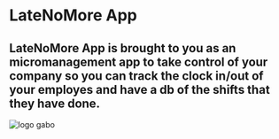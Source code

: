 # LateNoMore App

## LateNoMore App is brought to you as an micromanagement app to take control of your company so you can track the clock in/out of your employes and have a db of the shifts that they have done.
![logo gabo](https://user-images.githubusercontent.com/81428361/135211446-c43f35da-3d1f-4c9e-bbcb-a19d641f7624.jpg)
